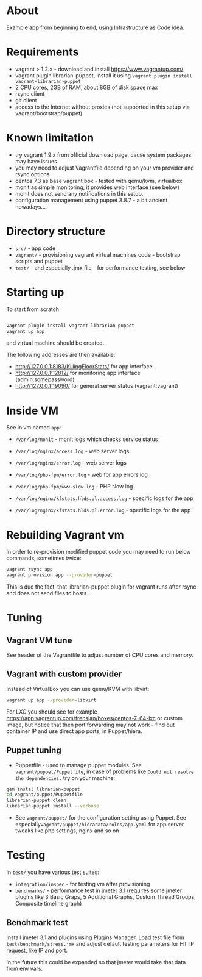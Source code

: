 About
==================================================

Example app from beginning to end, using Infrastructure as Code idea.


Requirements
==================================================

* vagrant > 1.2.x - download and install https://www.vagrantup.com/
* vagrant plugin librarian-puppet, install it using ``vagrant plugin install vagrant-librarian-puppet``
* 2 CPU cores, 2GB of RAM, about 8GB of disk space max
* rsync client
* git client
* access to the Internet without proxies (not supported in this setup via vagrant/bootstrap/puppet)


Known limitation
==================================================

* try vagrant 1.9.x from official download page, cause system packages may have issues
* you may need to adjust Vagrantfile depending on your vm provider and rsync options
* centos 7.3 as base vagrant box - tested with qemu/kvm, virtualbox
* monit as simple monitoring, it provides web interface (see below)
* monit does not send any notifications in this setup.
* configuration management using puppet 3.8.7 - a bit ancient nowadays...


Directory structure
==================================================

* ``src/`` - app code
* ``vagrant/`` - provisioning vagrant virtual machines code - bootstrap scripts and puppet
* ``test/`` - and especially .jmx file - for performance testing, see below

Starting up
==================================================

To start from scratch

```bash

vagrant plugin install vagrant-librarian-puppet
vagrant up app
```

and virtual machine should be created.

The following addresses are then available:

* http://127.0.0.1:8183/KillingFloorStats/ for app interface
* http://127.0.0.1:12812/ for monitoring app interface (admin:somepassword)
* http://127.0.0.1:19090/ for general server status (vagrant:vagrant)

Inside VM
==================================================

See in vm named ``app``:

* ``/var/log/monit`` - monit logs which checks service status

* ``/var/log/nginx/access.log`` - web server logs
* ``/var/log/nginx/error.log`` - web server logs
* ``/var/log/php-fpm/error.log`` - web for app errors log
* ``/var/log/php-fpm/www-slow.log`` - PHP slow log

* ``/var/log/nginx/kfstats.hlds.pl.access.log`` - specific logs for the app
* ``/var/log/nginx/kfstats.hlds.pl.error.log`` - specific logs for the app

Rebuilding Vagrant vm
==================================================

In order to re-provision modified puppet code you may need to run below commands, sometimes twice:

```bash
vagrant rsync app
vagrant provision app --provider=puppet
```

This is due the fact, that librarian-puppet plugin for vagrant runs after rsync and does not send
files to hosts...

Tuning
==================================================

Vagrant VM tune
--------------------------------------------------

See header of the Vagrantfile to adjust number of CPU cores and memory.

Vagrant with custom provider
--------------------------------------------------

Instead of VirtualBox you can use qemu/KVM with libvirt:

```bash
vagrant up app --provider=libvirt
```

For LXC you should see for example https://app.vagrantup.com/frensjan/boxes/centos-7-64-lxc or custom image,
but notice that then port forwarding may not work - find out container IP and use direct app ports, in Puppet/hiera.


Puppet tuning
--------------------------------------------------

* Puppetfile - used to manage puppet modules.
See ``vagrant/puppet/Puppetfile``, in case of problems like ``Could not resolve the dependencies.`` try on your machine:

```bash
gem instal librarian-puppet
cd vagrant/puppet/Puppetfile
librarian-puppet clean
librarian-puppet install --verbose
```

* See ``vagrant/puppet/`` for the configuration setting using Puppet.
See especially``vagrant/puppet/hieradata/roles/app.yaml`` for app server tweaks like php settings, nginx and so on


Testing
==================================================

In ``test/`` you have various test suites:

* ``integration/inspec`` - for testing vm after provisioning
* ``benchmarks/`` - performance test in jmeter 3.1 (requires some jmeter plugins like 3 Basic Graps, 5 Additional Graphs, Custom Thread Groups, Composite timeline graph)


Benchmark test
--------------------------------------------------

Install jmeter 3.1 and plugins using Plugins Manager.
Load test file from ``test/benchmark/stress.jmx`` and adjust default testing parameters for HTTP request, like IP and port.

In the future this could be expanded so that jmeter would take that data from env vars.




